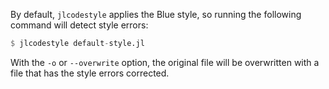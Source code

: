 <!---
    Copyright (c) 2022 Velexi Corporation

    Licensed under the Apache License, Version 2.0 (the "License");
    you may not use this file except in compliance with the License.
    You may obtain a copy of the License at

        http://www.apache.org/licenses/LICENSE-2.0

    Unless required by applicable law or agreed to in writing, software
    distributed under the License is distributed on an "AS IS" BASIS,
    WITHOUT WARRANTIES OR CONDITIONS OF ANY KIND, either express or implied.
    See the License for the specific language governing permissions and
    limitations under the License.
-->

By default, `jlcodestyle` applies the Blue style, so running the following command will
detect style errors:

```julia
$ jlcodestyle default-style.jl
```

With the `-o` or `--overwrite` option, the original file will be overwritten with a file
that has the style errors corrected.
